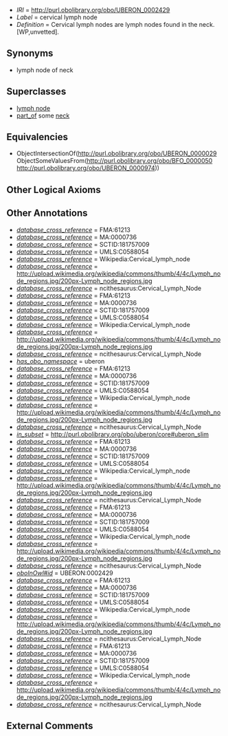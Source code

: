  * *IRI* = http://purl.obolibrary.org/obo/UBERON_0002429
 * *Label* = cervical lymph node
 * *Definition* = Cervical lymph nodes are lymph nodes found in the neck. [WP,unvetted].

## Synonyms

 * lymph node of neck

## Superclasses

 * [lymph node](../../UBERON/29/UBERON_0000029.md)
 * [part_of](../../BFO/50/BFO_0000050.md) some [neck](../../UBERON/74/UBERON_0000974.md)

## Equivalencies

 * ObjectIntersectionOf(<http://purl.obolibrary.org/obo/UBERON_0000029> ObjectSomeValuesFrom(<http://purl.obolibrary.org/obo/BFO_0000050> <http://purl.obolibrary.org/obo/UBERON_0000974>))

## Other Logical Axioms


## Other Annotations

 * *[database_cross_reference](../../ef/oboInOwl#hasDbXref.md)* = FMA:61213
 * *[database_cross_reference](../../ef/oboInOwl#hasDbXref.md)* = MA:0000736
 * *[database_cross_reference](../../ef/oboInOwl#hasDbXref.md)* = SCTID:181757009
 * *[database_cross_reference](../../ef/oboInOwl#hasDbXref.md)* = UMLS:C0588054
 * *[database_cross_reference](../../ef/oboInOwl#hasDbXref.md)* = Wikipedia:Cervical_lymph_node
 * *[database_cross_reference](../../ef/oboInOwl#hasDbXref.md)* = http://upload.wikimedia.org/wikipedia/commons/thumb/4/4c/Lymph_node_regions.jpg/200px-Lymph_node_regions.jpg
 * *[database_cross_reference](../../ef/oboInOwl#hasDbXref.md)* = ncithesaurus:Cervical_Lymph_Node
 * *[database_cross_reference](../../ef/oboInOwl#hasDbXref.md)* = FMA:61213
 * *[database_cross_reference](../../ef/oboInOwl#hasDbXref.md)* = MA:0000736
 * *[database_cross_reference](../../ef/oboInOwl#hasDbXref.md)* = SCTID:181757009
 * *[database_cross_reference](../../ef/oboInOwl#hasDbXref.md)* = UMLS:C0588054
 * *[database_cross_reference](../../ef/oboInOwl#hasDbXref.md)* = Wikipedia:Cervical_lymph_node
 * *[database_cross_reference](../../ef/oboInOwl#hasDbXref.md)* = http://upload.wikimedia.org/wikipedia/commons/thumb/4/4c/Lymph_node_regions.jpg/200px-Lymph_node_regions.jpg
 * *[database_cross_reference](../../ef/oboInOwl#hasDbXref.md)* = ncithesaurus:Cervical_Lymph_Node
 * *[has_obo_namespace](../../ce/oboInOwl#hasOBONamespace.md)* = uberon
 * *[database_cross_reference](../../ef/oboInOwl#hasDbXref.md)* = FMA:61213
 * *[database_cross_reference](../../ef/oboInOwl#hasDbXref.md)* = MA:0000736
 * *[database_cross_reference](../../ef/oboInOwl#hasDbXref.md)* = SCTID:181757009
 * *[database_cross_reference](../../ef/oboInOwl#hasDbXref.md)* = UMLS:C0588054
 * *[database_cross_reference](../../ef/oboInOwl#hasDbXref.md)* = Wikipedia:Cervical_lymph_node
 * *[database_cross_reference](../../ef/oboInOwl#hasDbXref.md)* = http://upload.wikimedia.org/wikipedia/commons/thumb/4/4c/Lymph_node_regions.jpg/200px-Lymph_node_regions.jpg
 * *[database_cross_reference](../../ef/oboInOwl#hasDbXref.md)* = ncithesaurus:Cervical_Lymph_Node
 * *[in_subset](../../et/oboInOwl#inSubset.md)* = http://purl.obolibrary.org/obo/uberon/core#uberon_slim
 * *[database_cross_reference](../../ef/oboInOwl#hasDbXref.md)* = FMA:61213
 * *[database_cross_reference](../../ef/oboInOwl#hasDbXref.md)* = MA:0000736
 * *[database_cross_reference](../../ef/oboInOwl#hasDbXref.md)* = SCTID:181757009
 * *[database_cross_reference](../../ef/oboInOwl#hasDbXref.md)* = UMLS:C0588054
 * *[database_cross_reference](../../ef/oboInOwl#hasDbXref.md)* = Wikipedia:Cervical_lymph_node
 * *[database_cross_reference](../../ef/oboInOwl#hasDbXref.md)* = http://upload.wikimedia.org/wikipedia/commons/thumb/4/4c/Lymph_node_regions.jpg/200px-Lymph_node_regions.jpg
 * *[database_cross_reference](../../ef/oboInOwl#hasDbXref.md)* = ncithesaurus:Cervical_Lymph_Node
 * *[database_cross_reference](../../ef/oboInOwl#hasDbXref.md)* = FMA:61213
 * *[database_cross_reference](../../ef/oboInOwl#hasDbXref.md)* = MA:0000736
 * *[database_cross_reference](../../ef/oboInOwl#hasDbXref.md)* = SCTID:181757009
 * *[database_cross_reference](../../ef/oboInOwl#hasDbXref.md)* = UMLS:C0588054
 * *[database_cross_reference](../../ef/oboInOwl#hasDbXref.md)* = Wikipedia:Cervical_lymph_node
 * *[database_cross_reference](../../ef/oboInOwl#hasDbXref.md)* = http://upload.wikimedia.org/wikipedia/commons/thumb/4/4c/Lymph_node_regions.jpg/200px-Lymph_node_regions.jpg
 * *[database_cross_reference](../../ef/oboInOwl#hasDbXref.md)* = ncithesaurus:Cervical_Lymph_Node
 * *[oboInOwl#id](../../id/oboInOwl#id.md)* = UBERON:0002429
 * *[database_cross_reference](../../ef/oboInOwl#hasDbXref.md)* = FMA:61213
 * *[database_cross_reference](../../ef/oboInOwl#hasDbXref.md)* = MA:0000736
 * *[database_cross_reference](../../ef/oboInOwl#hasDbXref.md)* = SCTID:181757009
 * *[database_cross_reference](../../ef/oboInOwl#hasDbXref.md)* = UMLS:C0588054
 * *[database_cross_reference](../../ef/oboInOwl#hasDbXref.md)* = Wikipedia:Cervical_lymph_node
 * *[database_cross_reference](../../ef/oboInOwl#hasDbXref.md)* = http://upload.wikimedia.org/wikipedia/commons/thumb/4/4c/Lymph_node_regions.jpg/200px-Lymph_node_regions.jpg
 * *[database_cross_reference](../../ef/oboInOwl#hasDbXref.md)* = ncithesaurus:Cervical_Lymph_Node
 * *[database_cross_reference](../../ef/oboInOwl#hasDbXref.md)* = FMA:61213
 * *[database_cross_reference](../../ef/oboInOwl#hasDbXref.md)* = MA:0000736
 * *[database_cross_reference](../../ef/oboInOwl#hasDbXref.md)* = SCTID:181757009
 * *[database_cross_reference](../../ef/oboInOwl#hasDbXref.md)* = UMLS:C0588054
 * *[database_cross_reference](../../ef/oboInOwl#hasDbXref.md)* = Wikipedia:Cervical_lymph_node
 * *[database_cross_reference](../../ef/oboInOwl#hasDbXref.md)* = http://upload.wikimedia.org/wikipedia/commons/thumb/4/4c/Lymph_node_regions.jpg/200px-Lymph_node_regions.jpg
 * *[database_cross_reference](../../ef/oboInOwl#hasDbXref.md)* = ncithesaurus:Cervical_Lymph_Node

## External Comments

